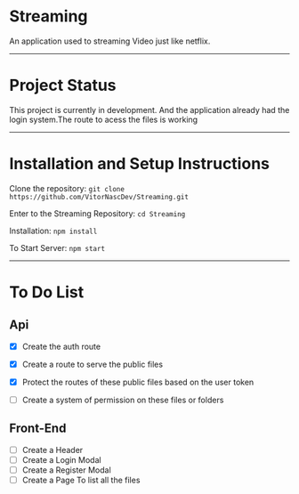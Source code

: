 # Streaming

An application used to streaming Video just like netflix.

<hr>


# Project Status

This project is currently in development. And the application already had the login
system.The route to acess the files is working


<hr>


# Installation and Setup Instructions



Clone the repository:
`git clone https://github.com/VitorNascDev/Streaming.git`

Enter to the Streaming Repository:
`cd Streaming`

Installation:
`npm install`

To Start Server:
`npm start`

<hr>

# To Do List

## Api

- [X] Create the auth route
- [X] Create a route to serve the public files
- [X] Protect the routes of these public files based on the user token
- [ ] Create a system of permission on these files or folders


## Front-End

- [ ] Create a Header
- [ ] Create a Login Modal
- [ ] Create a Register Modal
- [ ] Create a Page To list all the files